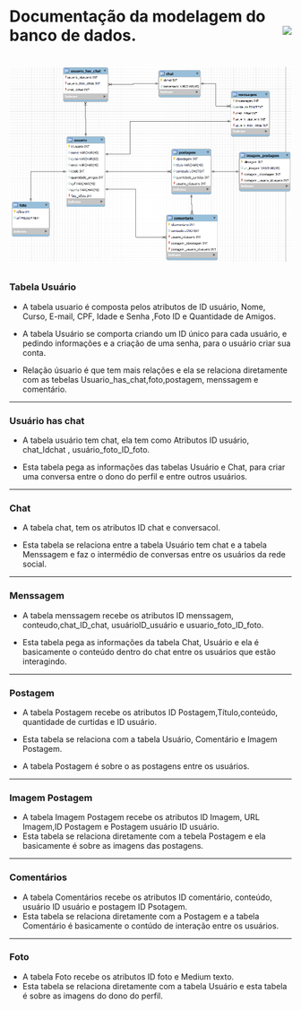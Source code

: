 
<h1> Documentação da modelagem do banco de dados. 
    <img align="right" src="http://img.shields.io/static/v1?label=STATUS&message=EM%20DESENVOLVIMENTO&color=GREEN&style=for-the-badge"/>

  <h1/>
 
![image](modelo_imagem.PNG)


 

### Tabela Usuário 
  
- A tabela usuario é composta pelos atributos de ID usuário, Nome, Curso, E-mail, CPF, Idade e Senha ,Foto ID e Quantidade de Amigos.
 
- A tabela Usuário se comporta criando um ID único para cada usuário, e pedindo informações e a criação de uma senha, para o usuário criar sua conta.
  
- Relação úsuario é que tem mais relações e ela se relaciona diretamente com as tebelas Usuario_has_chat,foto,postagem, menssagem e comentário.
<hr>
  
### Usuário has chat 
 - A tabela usuário tem chat, ela tem como Atributos ID usuário, chat_Idchat , usuário_foto_ID_foto.
    
- Esta tabela pega as informações das tabelas Usuário e Chat, para criar uma conversa entre o dono do perfil e entre outros usuários.
<hr>
  
### Chat 
      
- A tabela chat, tem os atributos ID chat e conversacol.
      
- Esta tabela  se relaciona entre a tabela Usuário tem chat e a tabela Menssagem e faz o intermédio de conversas entre os usuários da rede social.
<hr>
      
### Menssagem 
        
- A tabela menssagem recebe os atributos ID menssagem, conteudo,chat_ID_chat, usuárioID_usuário e usuario_foto_ID_foto.
        
- Esta tabela pega as informações da tabela Chat, Usuário e ela é basicamente o conteúdo dentro do chat entre os usuários que estão interagindo.
<hr>
        
 ### Postagem 
          
- A tabela Postagem recebe os atributos ID Postagem,Título,conteúdo, quantidade de curtidas e ID usuário.
          
- Esta tabela se relaciona com a tabela Usuário, Comentário e Imagem Postagem.
          
- A tabela Postagem é sobre o as postagens entre os usuários.
<hr>
          
### Imagem Postagem
 - A tabela Imagem Postagem recebe os atributos ID Imagem, URL Imagem,ID Postagem e Postagem usuário ID usuário.
 - Esta tabela se relaciona diretamente com a tebela Postagem e ela basicamente é sobre as imagens das postagens.
 <hr>
            
 ### Comentários
- A tabela Comentários recebe os atributos ID comentário, conteúdo, usuário ID usuário e postagem ID Psotagem.
-  Esta tabela se relaciona diretamente com a Postagem e a tabela Comentário é basicamente o contúdo de interação entre os usuários.
 <hr>
              
 ### Foto 
- A tabela Foto recebe os atributos ID foto e  Medium texto.
-  Esta tabela se relaciona diretamente com a tabela Usuário e esta tabela é sobre as imagens do dono do perfil.
